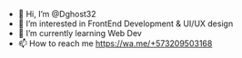 - 👋 Hi, I’m @Dghost32
- 👀 I’m interested in FrontEnd Development & UI/UX design
- 🌱 I’m currently learning Web Dev
- 📫 How to reach me https://wa.me/+573209503168

<!---
Dghost32/Dghost32 is a ✨ special ✨ repository because its `README.md` (this file) appears on your GitHub profile.
You can click the Preview link to take a look at your changes.
--->

